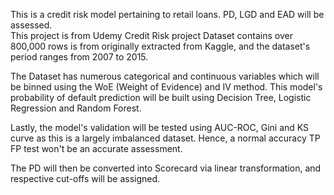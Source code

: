 This is a credit risk model pertaining to retail loans. PD, LGD and EAD will be assessed.<br>
This project is from Udemy Credit Risk project <link> 
Dataset contains over 800,000 rows is from originally extracted from Kaggle, and the dataset's period ranges from 2007 to 2015.

The Dataset has numerous categorical and continuous variables which will be binned using the WoE (Weight of Evidence) and IV method.
This model's probability of default prediction will be built using Decision Tree, Logistic Regression and Random Forest.

Lastly, the model's validation will be tested using AUC-ROC, Gini and KS curve as this is a largely imbalanced dataset. Hence, a normal accuracy TP FP test won't be an accurate assessment. 

The PD will then be converted into Scorecard via linear transformation, and respective cut-offs will be assigned. 
